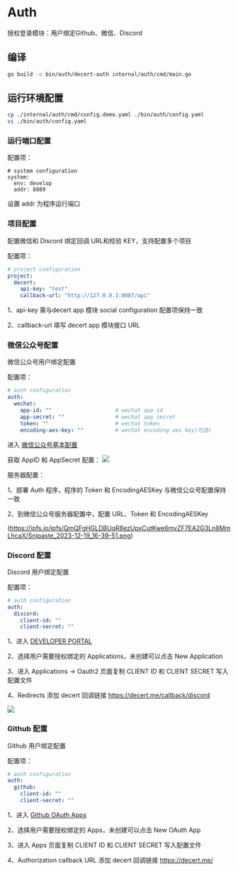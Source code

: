 # Auth

授权登录模块：用户绑定Github、微信、Discord

## 编译

```bash
go build -o bin/auth/decert-auth internal/auth/cmd/main.go
```

## 运行环境配置

```bash
cp ./internal/auth/cmd/config.demo.yaml ./bin/auth/config.yaml
vi ./bin/auth/config.yaml
```

### 运行端口配置

配置项：
```
# system configuration
system:
  env: develop
  addr: 8889
```
设置 addr 为程序运行端口

### 项目配置

配置微信和 Discord 绑定回调 URL和校验 KEY，支持配置多个项目

配置项：
```yaml
# project configuration
project:
  decert:
    api-key: "test"
    callback-url: "http://127.0.0.1:8087/api"
```
1、api-key 需与decert app 模块 social configuration 配置项保持一致

2、callback-url 填写 decert app 模块接口 URL


### 微信公众号配置

微信公众号用户绑定配置

配置项：
```yaml
# auth configuration
auth:
  wechat:
    app-id: ""                    # wechat app id
    app-secret: ""                # wechat app secret
    token: ""                     # wechat token
    encoding-aes-key: ""          # wechat encoding aes key(可选)
```

进入 [微信公众号基本配置](https://mp.weixin.qq.com/advanced/advanced?action=dev&t=advanced/dev&token=678258990&lang=zh_CN)

获取 AppID 和 AppSecret 配置：
![](https://ipfs.io/ipfs/bafybeihmyjqidtjtjt5yulxuxclfzvaucgg736fkana4wqsrntrl4w47pq/Snipaste_2023-12-19_16-43-37.png)

服务器配置：

1、部署 Auth 程序，程序的 Token 和 EncodingAESKey 与微信公众号配置保持一致

2、到微信公众号服务器配置中，配置 URL、Token 和 EncodingAESKey

(https://ipfs.io/ipfs/QmQFgHGLDBUqR8ezUpxCutKwe6mvZF7EA2G3Ln8MmLhcaX/Snipaste_2023-12-19_16-39-51.png)

### Discord 配置

Discord 用户绑定配置

配置项：
```yaml
# auth configuration
auth:
  discord:
    client-id: ""
    client-secret: ""
```

1、进入 [DEVELOPER PORTAL](https://discord.com/developers/applications)

2、选择用户需要授权绑定的 Applications，未创建可以点击 New Application

3、进入 Applications -> Oauth2 页面复制 CLIENT ID 和 CLIENT SECRET 写入配置文件

4、Redirects 添加 decert 回调链接 https://decert.me/callback/discord

![](https://ipfs.io/ipfs/bafybeihw43kchnyicpn2m7y4o2eb6ma4sgkksaymcx6osm7igcscc35wpe/Snipaste_2023-12-19_17-14-08.png)

### Github 配置

Github 用户绑定配置

配置项：
```yaml
# auth configuration
auth:
  github:
    client-id: ""
    client-secret: ""
```

1、进入 [Github OAuth Apps](https://github.com/settings/developers)

2、选择用户需要授权绑定的 Apps，未创建可以点击 New OAuth App

3、进入 Apps 页面复制 CLIENT ID 和 CLIENT SECRET 写入配置文件

4、Authorization callback URL 添加 decert 回调链接 https://decert.me/
